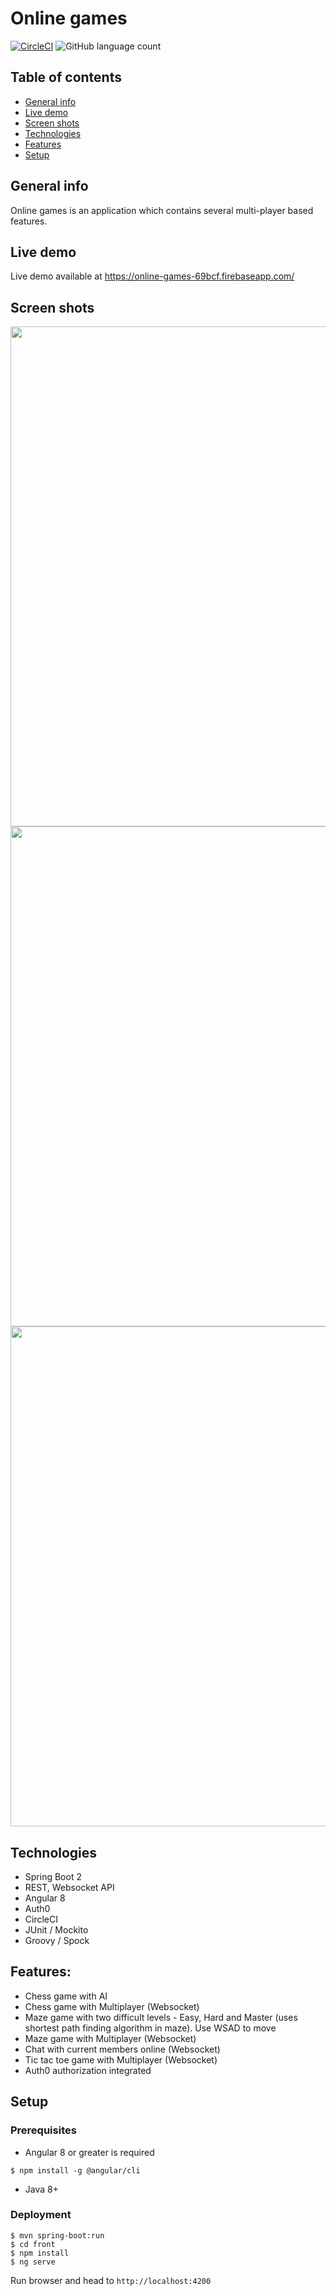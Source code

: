 # Online games 
[![CircleCI](https://circleci.com/gh/grzegorz103/online-games.svg?style=svg)](https://circleci.com/gh/grzegorz103/online-games) ![GitHub language count](https://img.shields.io/github/languages/count/grzegorz103/online-games)

## Table of contents
* [General info](#general-info)
* [Live demo](#live-demo)
* [Screen shots](#screenshots)
* [Technologies](#technologies)
* [Features](#features)
* [Setup](#setup)

## General info

Online games is an application which contains several multi-player based features.

## Live demo
Live demo available at https://online-games-69bcf.firebaseapp.com/

## Screen shots
<p>
 <img src="https://i.imgur.com/T2h64GJ.png" width="800">
  <img src="https://i.imgur.com/bgvN4Hh.png" width="800">
 <img src="https://i.imgur.com/xbDvcLL.png" width="800"> 
 </p>

## Technologies

- Spring Boot 2
- REST, Websocket API
- Angular 8
- Auth0
- CircleCI
- JUnit / Mockito
- Groovy / Spock

## Features:

- Chess game with AI
- Chess game with Multiplayer (Websocket)
- Maze game with two difficult levels - Easy, Hard and Master (uses shortest path finding algorithm in maze). Use WSAD to move
- Maze game with Multiplayer (Websocket)
- Chat with current members online (Websocket)
- Tic tac toe game with Multiplayer (Websocket)
- Auth0 authorization integrated

## Setup
### Prerequisites

- Angular 8 or greater is required
```$xslt
$ npm install -g @angular/cli
``` 
- Java 8+

### Deployment

```
$ mvn spring-boot:run
$ cd front
$ npm install
$ ng serve
```
Run browser and head to ```http://localhost:4200```
